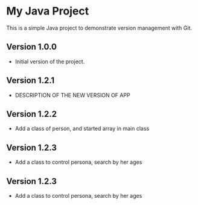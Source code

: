 # My Java Project
This is a simple Java project to demonstrate version management with Git.

## Version 1.0.0
- Initial version of the project.

## Version 1.2.1
- DESCRIPTION OF THE NEW VERSION OF APP
## Version 1.2.2
- Add a class of person, and started array in main class
## Version 1.2.3
- Add a class to control persona, search by her ages
## Version 1.2.3
- Add a class to control persona, search by her ages
